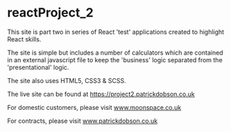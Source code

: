 # reactProject_2

This site is part two in series of React 'test' applications created to highlight React skills.

The site is simple but includes a number of calculators which are contained in an external javascript file to keep the 'business' logic separated from the 'presentational' logic.

The site also uses HTML5, CSS3 & SCSS.

The live site can be found at https://project2.patrickdobson.co.uk

For domestic customers, please visit www.moonspace.co.uk

For contracts, please visit www.patrickdobson.co.uk
